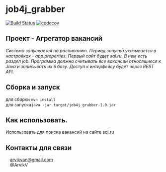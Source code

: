 # job4j_grabber
[![Build Status](https://app.travis-ci.com/ArvikVan/job4j_grabber.svg?branch=main)](https://app.travis-ci.com/ArvikVan/job4j_grabber)
[![codecov](https://codecov.io/gh/ArvikVan/job4j_grabber/branch/main/graph/badge.svg?token=JMFmu1hp2R)](https://codecov.io/gh/ArvikVan/job4j_grabber)

## Проект - Агрегатор вакансий<br>
_Система запускается по расписанию. Период запуска указывается в настройках - app.properties.
Первый сайт будет sql.ru. В нем есть раздел job. Программа должна считывать все вакансии относящиеся к Java и записывать их в базу.
Доступ к интерфейсу будет через REST API._ 

## Сборка и запуск<br>
для сборки `mvn install`<br>
для запуска`java -jar target/job4j_grabber-1.0.jar`

## Как использовать.<br>
Использовать для поиска вакансий на сайте sql.ru

## Контакты для связи<br> 
<img src="https://img.icons8.com/clouds/100/000000/gmail-new.png" width="10"/> arvikvan@gmail.com<br>
<img src="https://img.icons8.com/color/100/000000/telegram-app--v2.png" width="10"/> @ArvikV

